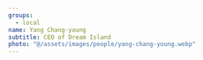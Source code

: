 ```yaml
---
groups:
  - local
name: Yang Chang-young
subtitle: CEO of Dream Island
photo: "@/assets/images/people/yang-chang-young.webp"
---
```

